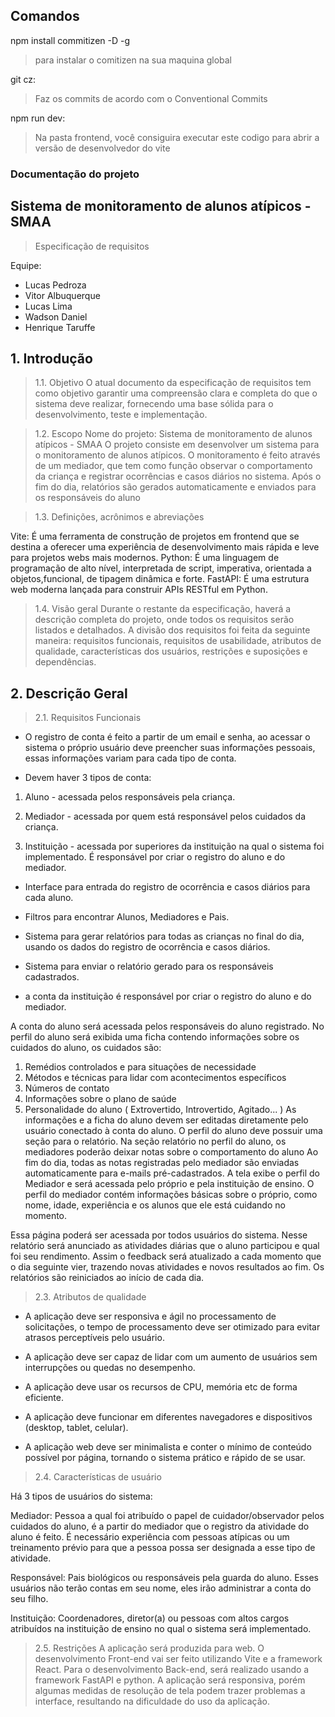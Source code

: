 ## Comandos

npm install commitizen -D -g
> para instalar o comitizen na sua maquina global

git cz:
> Faz os commits de acordo com o Conventional Commits

npm run dev:
> Na pasta frontend, você consiguira executar este codigo para abrir a versão de desenvolvedor do vite

### Documentação do projeto

## Sistema de monitoramento de alunos atípicos - SMAA
> Especificação de requisitos

Equipe: 
- Lucas Pedroza
- Vitor Albuquerque
- Lucas Lima
- Wadson Daniel
- Henrique Taruffe

## 1. Introdução

> 1.1. Objetivo 
O atual documento da especificação de requisitos tem como objetivo garantir uma compreensão clara e completa do que o sistema deve realizar, fornecendo uma base sólida para o desenvolvimento, teste e implementação.

> 1.2. Escopo 
Nome do projeto: Sistema de monitoramento de alunos atípicos - SMAA 
O projeto consiste em desenvolver um sistema para o monitoramento de alunos atípicos. O monitoramento é feito através de um mediador, que tem como função observar o comportamento da criança e registrar ocorrências e casos diários no sistema. Após o fim do dia, relatórios são gerados automaticamente e enviados para os responsáveis do aluno

> 1.3. Definições, acrônimos e abreviações

Vite: É uma ferramenta de construção de projetos em frontend que se destina a oferecer uma experiência de desenvolvimento mais rápida e leve para projetos webs mais modernos.
Python: É uma linguagem de programação de alto nível, interpretada de script, imperativa, orientada a objetos,funcional, de tipagem dinâmica e forte.
FastAPI: É uma estrutura web moderna lançada para construir APIs RESTful em Python.

> 1.4. Visão geral
Durante o restante da especificação, haverá a descrição completa do projeto, onde todos os requisitos serão listados e detalhados. A divisão dos requisitos foi feita da seguinte maneira: requisitos funcionais, requisitos de usabilidade, atributos de qualidade, características dos usuários, restrições e suposições e dependências.

## 2. Descrição Geral 

> 2.1. Requisitos Funcionais
- O registro de conta é feito a partir de um email e senha, ao acessar o sistema o próprio usuário deve preencher suas informações pessoais, essas informações variam para cada tipo de conta.

- Devem haver 3 tipos de conta:
1. Aluno - acessada pelos responsáveis pela criança.

2. Mediador - acessada por quem está responsável pelos cuidados da criança.

3. Instituição - acessada por superiores da instituição na qual o sistema foi implementado. É responsável por criar o registro do aluno e do mediador.

- Interface para entrada do registro de ocorrência e casos diários para cada aluno.

- Filtros para encontrar Alunos, Mediadores e Pais.

- Sistema para gerar relatórios para todas as crianças no final do dia, usando os dados do registro de ocorrência e casos diários.

- Sistema para enviar o relatório gerado para os responsáveis cadastrados.

- a conta da instituição é responsável por criar o registro do aluno e do mediador.

A conta do aluno será acessada pelos responsáveis do aluno registrado. No perfil do aluno será exibida uma ficha contendo informações sobre os cuidados do aluno, os cuidados são: 
1. Remédios controlados e para situações de necessidade
2. Métodos e técnicas para lidar com acontecimentos específicos
3. Números de contato
4. Informações sobre o plano de saúde
5. Personalidade do aluno ( Extrovertido, Introvertido, Agitado... )
As informações e a ficha do aluno devem ser editadas diretamente pelo usuário conectado à conta do aluno.
O perfil do aluno deve possuir uma seção para o relatório. 
Na seção relatório no perfil do aluno, os mediadores poderão deixar notas sobre o comportamento do aluno
Ao fim do dia, todas as notas registradas pelo mediador são enviadas automaticamente para e-mails pré-cadastrados.
A tela exibe o perfil do Mediador e será acessada pelo próprio e pela instituição de ensino. O perfil do mediador contém informações básicas sobre o próprio, como nome, idade, experiência e os alunos que ele está cuidando no momento.

Essa página poderá ser acessada por todos usuários do sistema. Nesse relatório será anunciado as atividades diárias que o aluno participou e qual foi seu rendimento. Assim o feedback será atualizado a cada momento que o dia seguinte vier, trazendo novas atividades e novos resultados ao fim. Os relatórios são reiniciados ao início de cada dia.
> 2.3. Atributos de qualidade
- A aplicação deve ser responsiva e ágil no processamento de solicitações, o tempo de processamento deve ser otimizado para evitar atrasos perceptíveis pelo usuário.

- A aplicação deve ser capaz de lidar com um aumento de usuários sem interrupções ou quedas no desempenho.

- A aplicação deve usar os recursos de CPU, memória etc de forma eficiente.

- A aplicação deve funcionar em diferentes navegadores e dispositivos (desktop, tablet, celular).

- A aplicação web deve ser minimalista e conter o mínimo de conteúdo possível por página, tornando o sistema prático e rápido de se usar.

> 2.4. Características de usuário

Há 3 tipos de usuários do sistema:

Mediador: Pessoa a qual foi atribuído o papel de cuidador/observador pelos cuidados do aluno, é a partir do mediador que o registro da atividade do aluno é feito.
É necessário experiência com pessoas atípicas ou um treinamento prévio para que a pessoa possa ser designada a esse tipo de atividade.

Responsável: Pais biológicos ou responsáveis pela guarda do aluno. Esses usuários não terão contas em seu nome, eles irão administrar a conta do seu filho.

Instituição: Coordenadores, diretor(a) ou pessoas com altos cargos atribuídos na instituição de ensino no qual o sistema será implementado.

> 2.5. Restrições
A aplicação será produzida para web. O desenvolvimento Front-end vai ser feito utilizando Vite e a framework React. Para o desenvolvimento Back-end, será realizado usando a framework FastAPI e python.
A aplicação será responsiva, porém algumas medidas de resolução de tela podem trazer problemas a interface, resultando na dificuldade do uso da aplicação.



